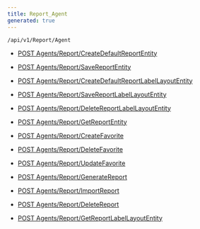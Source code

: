 ```yaml
---
title: Report_Agent
generated: true
---
```


```http
/api/v1/Report/Agent
```




* [POST Agents/Report/CreateDefaultReportEntity](v1ReportAgent_CreateDefaultReportEntity.md)

* [POST Agents/Report/SaveReportEntity](v1ReportAgent_SaveReportEntity.md)

* [POST Agents/Report/CreateDefaultReportLabelLayoutEntity](v1ReportAgent_CreateDefaultReportLabelLayoutEntity.md)

* [POST Agents/Report/SaveReportLabelLayoutEntity](v1ReportAgent_SaveReportLabelLayoutEntity.md)

* [POST Agents/Report/DeleteReportLabelLayoutEntity](v1ReportAgent_DeleteReportLabelLayoutEntity.md)

* [POST Agents/Report/GetReportEntity](v1ReportAgent_GetReportEntity.md)

* [POST Agents/Report/CreateFavorite](v1ReportAgent_CreateFavorite.md)

* [POST Agents/Report/DeleteFavorite](v1ReportAgent_DeleteFavorite.md)

* [POST Agents/Report/UpdateFavorite](v1ReportAgent_UpdateFavorite.md)

* [POST Agents/Report/GenerateReport](v1ReportAgent_GenerateReport.md)

* [POST Agents/Report/ImportReport](v1ReportAgent_ImportReport.md)

* [POST Agents/Report/DeleteReport](v1ReportAgent_DeleteReport.md)

* [POST Agents/Report/GetReportLabelLayoutEntity](v1ReportAgent_GetReportLabelLayoutEntity.md)